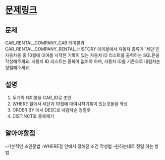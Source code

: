 # [문제링크](https://school.programmers.co.kr/learn/courses/30/lessons/157341)

## 문제
CAR_RENTAL_COMPANY_CAR 테이블과 CAR_RENTAL_COMPANY_RENTAL_HISTORY 테이블에서 자동차 종류가 '세단'인 자동차들 중 10월에 대여를 시작한 기록이 있는 자동차 ID 리스트를 출력하는 SQL문을 작성해주세요. 자동차 ID 리스트는 중복이 없어야 하며, 자동차 ID를 기준으로 내림차순 정렬해주세요.

## 설명

1. 두개의 테이블을 CAR_ID로 조인
2. WHERE 절에서 세단과 10월에 대여시작기록이 있는것들을 작성
3. ORDER BY 에서 DESC로 내림차순 정렬후
4. DISTINCT로 중복제거

## 알아야할점
-기본적인 조인문법
-WHERE절 안에서 정해진 조건 작성법
-원하는데로 정렬 하는 방법

